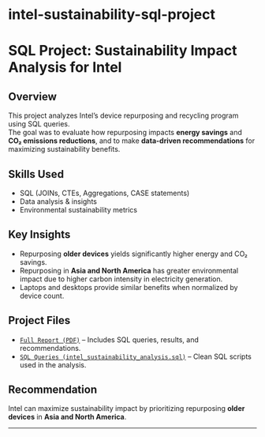 # intel-sustainability-sql-project
# SQL Project: Sustainability Impact Analysis for Intel

## Overview
This project analyzes Intel’s device repurposing and recycling program using SQL queries.  
The goal was to evaluate how repurposing impacts **energy savings** and **CO₂ emissions reductions**, and to make **data-driven recommendations** for maximizing sustainability benefits.

## Skills Used
- SQL (JOINs, CTEs, Aggregations, CASE statements)
- Data analysis & insights
- Environmental sustainability metrics

## Key Insights
- Repurposing **older devices** yields significantly higher energy and CO₂ savings.
- Repurposing in **Asia and North America** has greater environmental impact due to higher carbon intensity in electricity generation.
- Laptops and desktops provide similar benefits when normalized by device count.

## Project Files
- [`Full Report (PDF)`](./SQL_Project_Sustainability_Impact_Analysis_for_Intel.pdf) – Includes SQL queries, results, and recommendations.  
- [`SQL Queries (intel_sustainability_analysis.sql)`](./intel_sustainability_analysis.sql) – Clean SQL scripts used in the analysis.

## Recommendation
Intel can maximize sustainability impact by prioritizing repurposing **older devices** in **Asia and North America**.

---
